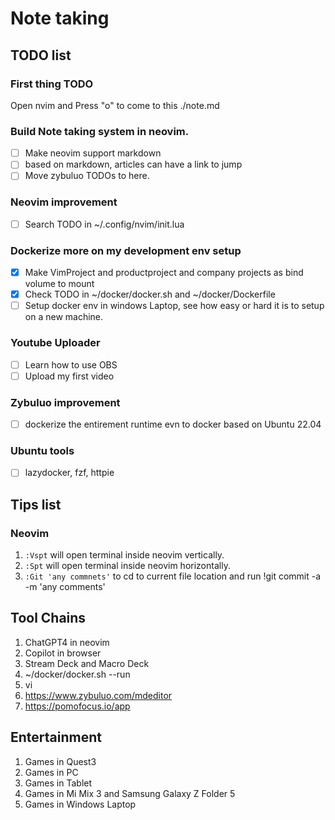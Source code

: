 # Note taking

## TODO list

### First thing TODO

Open nvim and Press "o" to come to this ./note.md

### Build Note taking system in neovim.

- [ ] Make neovim support markdown
- [ ] based on markdown, articles can have a link to jump
- [ ] Move zybuluo TODOs to here.

### Neovim improvement

- [ ] Search TODO in ~/.config/nvim/init.lua

### Dockerize more on my development env setup

- [x] Make VimProject and productproject and company projects as bind volume to mount
- [x] Check TODO in ~/docker/docker.sh and ~/docker/Dockerfile
- [ ] Setup docker env in windows Laptop, see how easy or hard it is to setup on a new machine.

### Youtube Uploader

- [ ] Learn how to use OBS
- [ ] Upload my first video

### Zybuluo improvement
 
- [ ] dockerize the entirement runtime evn to docker based on Ubuntu 22.04

### Ubuntu tools

- [ ] lazydocker, fzf, httpie

## Tips list

### Neovim

1. `:Vspt` will open terminal inside neovim vertically.
2. `:Spt` will open terminal inside neovim horizontally.
3. `:Git 'any commnets'` to cd to current file location and run !git commit -a -m 'any comments'

## Tool Chains

1. ChatGPT4 in neovim
2. Copilot in browser
3. Stream Deck and Macro Deck
4. ~/docker/docker.sh --run
5. vi
5. https://www.zybuluo.com/mdeditor
6. https://pomofocus.io/app


## Entertainment

1. Games in Quest3
2. Games in PC
3. Games in Tablet
4. Games in Mi Mix 3 and Samsung Galaxy Z Folder 5
5. Games in Windows Laptop

